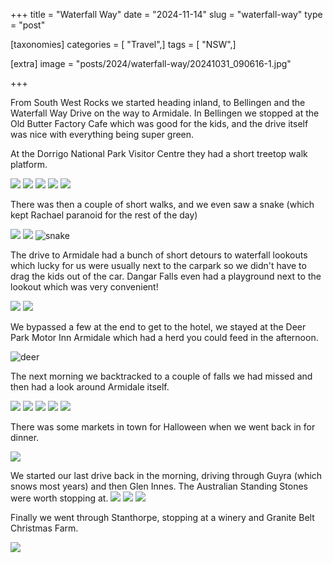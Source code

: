 +++
title = "Waterfall Way"
date = "2024-11-14"
slug = "waterfall-way"
type = "post"

[taxonomies]
categories = [ "Travel",]
tags = [ "NSW",]

[extra]
image = "posts/2024/waterfall-way/20241031_090616-1.jpg"

+++

From South West Rocks we started heading inland, to Bellingen and the Waterfall Way Drive on the way to Armidale. In Bellingen we stopped at the Old Butter Factory Cafe which was good for the kids, and the drive itself was nice with everything being super green. 

At the Dorrigo National Park Visitor Centre they had a short treetop walk platform. 

![](20241030_143617.jpg) ![](20241030_143954.jpg) ![](20241030_152105.jpg) ![](20241030_152622.jpg) ![](20241030_152710.jpg) 

There was then a couple of short walks, and we even saw a snake (which kept Rachael paranoid for the rest of the day)

![](20241030_153527.jpg) ![](20241030_154456.jpg) ![snake](20241030_155544.jpg) 

The drive to Armidale had a bunch of short detours to waterfall lookouts which lucky for us were usually next to the carpark so we didn't have to drag the kids out of the car. Dangar Falls even had a playground next to the lookout which was very convenient!

 ![](20241030_161822.jpg) ![](20241030_171156.jpg) 
 
We bypassed a few at the end to get to the hotel, we stayed at the Deer Park Motor Inn Armidale which had a herd you could feed in the afternoon. 

 ![deer](20241031_070205.jpg) 

The next morning we backtracked to a couple of falls we had missed and then had a look around Armidale itself. 
 
 ![](20241031_090616-1.jpg) ![](20241031_105133.jpg) ![](20241031_114629.jpg) ![](20241031_121811.jpg) ![](20241031_172429.jpg) 
 
There was some markets in town for Halloween when we went back in for dinner. 

 ![](20241031_172908.jpg)

We started our last drive back in the morning, driving through Guyra (which snows most years) and then Glen Innes. The Australian Standing Stones were worth stopping at.
  ![](20241031_174810.jpg) ![](20241101_093157.jpg) ![](20241101_095649.jpg) 
  
Finally we went through Stanthorpe, stopping at a winery and Granite Belt Christmas Farm. 
  
![](20241101_121947.jpg)